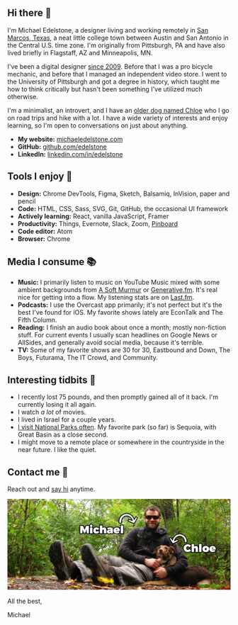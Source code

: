 ## Hi there 👋
I'm Michael Edelstone, a designer living and working remotely in [San Marcos, Texas](https://goo.gl/maps/RF69xpHXDVu), a neat little college town between Austin and San Antonio in the Central U.S. time zone. I'm originally from Pittsburgh, PA and have also lived briefly in Flagstaff, AZ and Minneapolis, MN.

I've been a digital designer [since 2009](https://github.com/edelstone/my-first-website). Before that I was a pro bicycle mechanic, and before that I managed an independent video store. I went to the University of Pittsburgh and got a degree in history, which taught me how to think critically but hasn't been something I've utilized much otherwise.

I'm a minimalist, an introvert, and I have an [older dog named Chloe](https://photos.app.goo.gl/dZmnf8guXIF7MCxw1) who I go on road trips and hike with a lot. I have a wide variety of interests and enjoy learning, so I'm open to conversations on just about anything.

- **My website:** [michaeledelstone.com](https://michaeledelstone.com)
- **GitHub:** [github.com/edelstone](https://github.com/edelstone)
- **LinkedIn:** [linkedin.com/in/edelstone](https://linkedin.com/in/edelstone)

## Tools I enjoy 🔧
 - **Design:** Chrome DevTools, Figma, Sketch, Balsamiq, InVision, paper and pencil
 - **Code:** HTML, CSS, Sass, SVG, Git, GitHub, the occasional UI framework
 - **Actively learning:** React, vanilla JavaScript, Framer
 - **Productivity:** Things, Evernote, Slack, Zoom, [Pinboard](https://pinboard.in/u:tsanzer)
 - **Code editor:** Atom
 - **Browser:** Chrome

## Media I consume 📚
 - **Music:** I primarily listen to music on YouTube Music mixed with some ambient backgrounds from [A Soft Murmur](http://asoftmurmur.com/) or [Generative.fm](https://generative.fm/). It's real nice for getting into a flow. My listening stats are on [Last.fm](http://www.last.fm/user/tsanzer).
 - **Podcasts:** I use the Overcast app primarily; it's not perfect but it's the best I've found for iOS. My favorite shows lately are EconTalk and The Fifth Column.
 - **Reading:** I finish an audio book about once a month; mostly non-fiction stuff. For current events I usually scan headlines on Google News or AllSides, and generally avoid social media, because it's terrible.
 - **TV:** Some of my favorite shows are 30 for 30, Eastbound and Down, The Boys, Futurama, The IT Crowd, and Community.

## Interesting tidbits 🤔
 - I recently lost 75 pounds, and then promptly gained all of it back. I'm currently losing it all again.
 - I watch *a lot* of movies.
 - I lived in Israel for a couple years.
 - [I visit National Parks often](https://drive.google.com/open?id=18UmsEMmCnD-Nw_pzG3fmYnuURfY&usp=sharing). My favorite park (so far) is Sequoia, with Great Basin as a close second.
 - I might move to a remote place or somewhere in the countryside in the near future. I like the quiet.

## Contact me 🤙
Reach out and [say hi](https://michaeledelstone.com/contact) anytime.

!["Michael and Chloe"](assets/images/me-and-chloe.jpg)

All the best,

Michael
